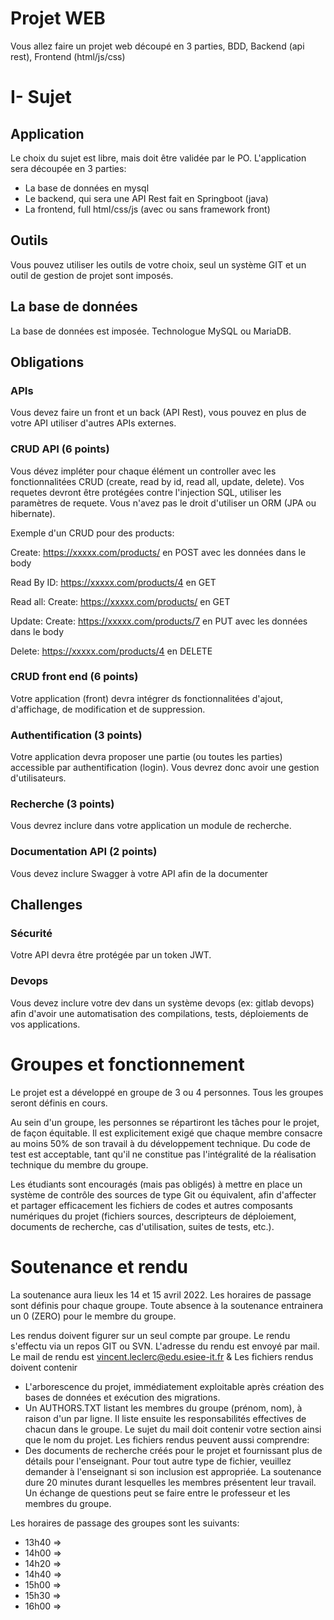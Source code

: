 
# Projet WEB

Vous allez faire un projet web découpé en 3 parties, BDD, Backend (api rest), Frontend (html/js/css)

# I- Sujet

## Application 

Le choix du sujet est libre, mais doit être validée par le PO.
L'application sera découpée en 3 parties:
- La base de données en mysql
- Le backend, qui sera une API Rest fait en Springboot (java)
- La frontend, full html/css/js (avec ou sans framework front)

## Outils

Vous pouvez utiliser les outils de votre choix, seul un système GIT et un outil de gestion de projet sont imposés.

## La base de données

La base de données est imposée. Technologue MySQL ou MariaDB.

## Obligations

### APIs

Vous devez faire un front et un back (API Rest), vous pouvez en plus de votre API utiliser d'autres APIs externes.

### CRUD API (6 points)

Vous dévez impléter pour chaque élément un controller avec les fonctionnalitées CRUD (create, read by id, read all, update, delete).
Vos requetes devront être protégées contre l'injection SQL, utiliser les paramètres de requete.
Vous n'avez pas le droit d'utiliser un ORM (JPA ou hibernate).

Exemple d'un CRUD pour des products:

Create: https://xxxxx.com/products/ en POST avec les données dans le body

Read By ID: https://xxxxx.com/products/4 en GET

Read all: Create: https://xxxxx.com/products/ en GET

Update: Create: https://xxxxx.com/products/7 en PUT avec les données dans le body

Delete: https://xxxxx.com/products/4 en DELETE

### CRUD front end (6 points)

Votre application (front) devra intégrer ds fonctionnalitées d'ajout, d'affichage, de modification et de suppression.

### Authentification (3 points)

Votre application devra proposer une partie (ou toutes les parties) accessible par authentification (login).
Vous devrez donc avoir une gestion d'utilisateurs.

### Recherche (3 points)

Vous devrez inclure dans votre application un module de recherche.

### Documentation API (2 points)

Vous devez inclure Swagger à votre API afin de la documenter

## Challenges

### Sécurité

Votre API devra être protégée par un token JWT.

### Devops

Vous devez inclure votre dev dans un système devops (ex: gitlab devops) afin d'avoir une automatisation des compilations, tests, déploiements de vos applications.

# Groupes et fonctionnement

Le projet est a développé en groupe de 3 ou 4 personnes.
Tous les groupes seront définis en cours.

Au sein d'un groupe, les personnes se répartiront les tâches pour le projet, de façon équitable.  Il est explicitement exigé que chaque membre consacre au moins 50% de son travail à du développement technique. Du code de test est acceptable, tant qu'il ne constitue pas l'intégralité de la réalisation technique du membre du groupe.

Les étudiants sont encouragés (mais pas obligés) à mettre en place un système de contrôle des sources de type Git ou équivalent, afin d'affecter et partager efficacement les fichiers de codes et autres composants numériques du projet (fichiers sources, descripteurs de déploiement, documents de recherche, cas d'utilisation, suites de tests, etc.).

# Soutenance et rendu

La soutenance aura lieux les 14 et 15 avril 2022.
Les horaires de passage sont définis pour chaque groupe.
Toute absence à la soutenance entrainera un 0 (ZERO) pour le membre du groupe.

Les rendus doivent figurer sur un seul compte par groupe.
Le rendu s'effectu via un repos GIT ou SVN. L'adresse du rendu est envoyé par mail.
Le mail de rendu est vincent.leclerc@edu.esiee-it.fr & 
Les fichiers rendus doivent contenir
  - L'arborescence du projet, immédiatement exploitable après création des bases de données et exécution des migrations.
  - Un AUTHORS.TXT listant les membres du groupe (prénom, nom), à raison d'un par ligne.  Il liste ensuite les responsabilités effectives de chacun dans le groupe.
Le sujet du mail doit contenir votre section ainsi que le nom du projet.
Les fichiers rendus peuvent aussi comprendre: 
  - Des documents de recherche créés pour le projet et fournissant plus de détails pour l'enseignant.
Pour tout autre type de fichier, veuillez demander à l'enseignant si son inclusion est appropriée.
La soutenance dure 20 minutes durant lesquelles les membres présentent leur travail. Un échange de questions peut se faire entre le professeur et les membres du groupe.


Les horaires de passage des groupes sont les suivants:
- 13h40 =>
- 14h00 =>
- 14h20 =>
- 14h40 =>
- 15h00 =>
- 15h30 =>
- 16h00 =>
